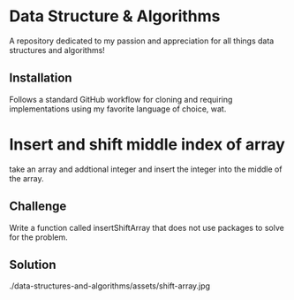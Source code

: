# Data Structure & Algorithms
A repository dedicated to my passion and appreciation for all things data structures and algorithms!

## Installation
Follows a standard GitHub workflow for cloning and requiring implementations using my favorite language of choice, wat.

# Insert and shift middle index of array
take an array and addtional integer and insert the integer into the middle of the array.

## Challenge
Write a function called insertShiftArray that does not use packages to solve for the problem. 

## Solution
./data-structures-and-algorithms/assets/shift-array.jpg






